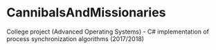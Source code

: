 # CannibalsAndMissionaries
College project (Advanced Operating Systems) - C# implementation of process synchronization algorithms (2017/2018)
